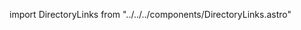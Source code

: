 
import DirectoryLinks from "../../../components/DirectoryLinks.astro"

<DirectoryLinks directory="samples" />
